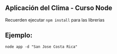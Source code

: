 ## Aplicación del Clima - Curso Node

Recuerden ejecutar ``` npm install ``` para las librerias 

## Ejemplo:

```
node app -d "San Jose Costa Rica"
```